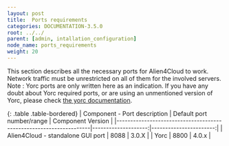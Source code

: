 ```yaml
---
layout: post
title:  Ports requirements
categories: DOCUMENTATION-3.5.0
root: ../../
parent: [admin, intallation_configuration]
node_name: ports_requirements
weight: 20
---
```


This section describes all the necessary ports for Alien4Cloud to work. Network traffic must be unrestricted on all of them for the involved servers.
Note : Yorc ports are only written here as an indication. If you have any doubt about Yorc required ports, or are using an unmentioned version of Yorc, please check [the yorc documentation](https://yorc.readthedocs.io/en/latest/).

{: .table .table-bordered}
| Component - Port description                                       | Default port number/range   | Component Version      |
|--------------------------------------------------------------------|--------------------:|-----------------------:|
| Alien4Cloud - standalone GUI port                                  |         8088        |     3.0.X              |
| Yorc                                                               |         8800        |     4.0.x              |
